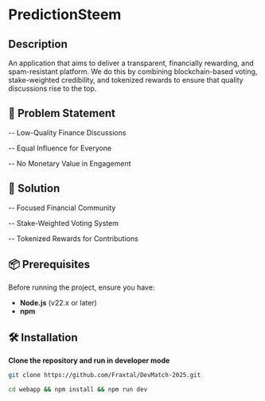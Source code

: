 # PredictionSteem

## Description

An application that aims to deliver a transparent, financially rewarding, and spam-resistant platform. We do this by combining blockchain-based voting, stake-weighted credibility, and tokenized rewards to ensure that quality discussions rise to the top.


## 🚀 Problem Statement

-- Low-Quality Finance Discussions

-- Equal Influence for Everyone

-- No Monetary Value in Engagement


## 🚀 Solution

-- Focused Financial Community

-- Stake-Weighted Voting System

-- Tokenized Rewards for Contributions


## 📦 Prerequisites

Before running the project, ensure you have:

- **Node.js** (v22.x or later)
- **npm** 

## 🛠️ Installation

**Clone the repository and run in developer mode**
   ```sh
   git clone https://github.com/Fraxtal/DevMatch-2025.git

   cd webapp && npm install && npm run dev


